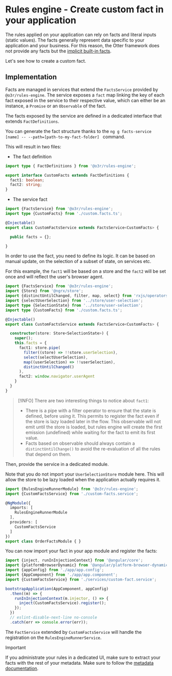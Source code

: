# Rules engine - Create custom fact in your application

The rules applied on your application can rely on facts and literal inputs (static values). The facts generally represent
data specific to your application and your business. 
For this reason, the Otter framework does not provide any facts but the [implicit built-in facts](./built-in-facts.md).

Let's see how to create a custom fact.

## Implementation

Facts are managed in services that extend the `FactsService` provided by `@o3r/rules-engine`. The service
exposes a `fact` map linking the key of each fact exposed in the service to their respective value, which can either
be an instance, a `Promise` or an `Observable` of the fact.

The facts exposed by the service are defined in a dedicated interface that extends `FactDefinitions`. 

You can generate the fact structure thanks to the `ng g facts-service [name] -- --path=[path-to-my-fact-folder] ` command.

This will result in two files:
* The fact definition
```typescript
import type { FactDefinitions } from '@o3r/rules-engine';

export interface CustomFacts extends FactDefinitions {
  fact1: boolean;
  fact2: string;
}

```
* The service fact
```typescript
import {FactsService} from '@o3r/rules-engine';
import type {CustomFacts} from './custom.facts.ts';

@Injectable()
export class CustomFactsService extends FactsService<CustomFacts> {

  public facts = {};

}
```

In order to use the fact, you need to define its logic. It can be based on manual update, on the selection of a subset
of state, on services etc.

For this example, the `fact1` will be based on a store and the `fact2` will be set once and will reflect the user's browser 
agent.

```typescript
import {FactsService} from '@o3r/rules-engine';
import {Store} from '@ngrx/store';
import {distinctUntilChanged, filter, map, select} from 'rxjs/operators';
import {selectUserSelection} from '../store/user-selection';
import type {SelectionState} from '../store/user-selection';
import type {CustomFacts} from './custom.facts.ts';

@Injectable()
export class CustomFactsService extends FactsService<CustomFacts> {

  constructor(store: Store<SelectionState>) {
    super();
    this.facts = {
      fact1: store.pipe(
        filter((store) => !!store.userSelection),
        select(selectUserSelection),
        map((userSelection) => !!userSelection),
        distinctUntilChanged()
      ),
      fact2: window.navigator.userAgent
    }
  }
}

```

> [!INFO]
> There are two interesting things to notice about `fact1`:
> * There is a pipe with a filter operator to ensure that the state is defined, before using it. This permits to register 
> the fact even if the store is lazy loaded later in the flow. This observable will not emit until the store is loaded, but
> rules engine will create the first emission (undefined) while waiting for the fact to emit its first value.
> * Facts based on observable should always contain a `distinctUntilChange()` to avoid the re-evaluation of all the rules
that depend on them.

Then, provide the service in a dedicated module. 

Note that you do not import your `UserSelectionStore` module here. This will allow the store to be lazy loaded when the 
application actually requires it.

```typescript
import {RulesEngineRunnerModule} from '@o3r/rules-engine';
import {CustomFactsService} from './custom-facts.service';

@NgModule({
  imports: [
    RulesEngineRunnerModule
  ],
  providers: [
    CustomFactsService
  ]
})
export class OrderFactsModule { }
```

You can now import your fact in your app module and register the facts:
```typescript
import {inject, runInInjectionContext} from '@angular/core';
import {platformBrowserDynamic} from '@angular/platform-browser-dynamic';
import {appConfig} from './app/app.config';
import {AppComponent} from './app/app.component';
import {CustomFactsService} from './services/custom-fact.service';

bootstrapApplication(AppComponent, appConfig)
  .then((m) => {
    runInInjectionContext(m.injector, () => {
      inject(CustomFactsService).register();
    });
  })
  // eslint-disable-next-line no-console
  .catch(err => console.error(err));
```
The `FactService` extended by `CustomFactsService` will handle the registration on the `RulesEngineRunnerService`.

> [!IMPORTANT]
> If you administrate your rules in a dedicated UI, make sure to extract your facts with the rest of your metadata.
> Make sure to follow the [metadata documentation](./industrialize-ruleset-generation.md).

